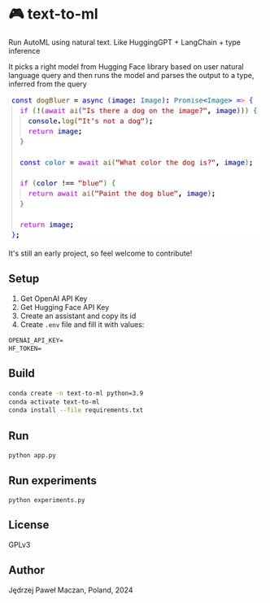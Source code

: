 # 🎮 text-to-ml

Run AutoML using natural text. Like HuggingGPT + LangChain + type inference

It picks a right model from Hugging Face library based on user natural language query and then runs the model and parses the output to a type, inferred from the query

<p align="center"><img width="500" src="image.png" alt="Text-to-ML"></p>

It's still an early project, so feel welcome to contribute!

## Setup

1. Get OpenAI API Key
2. Get Hugging Face API Key
3. Create an assistant and copy its id
4. Create `.env` file and fill it with values:

```
OPENAI_API_KEY=
HF_TOKEN=
```

## Build

```sh
conda create -n text-to-ml python=3.9
conda activate text-to-ml
conda install --file requirements.txt
```

## Run

```
python app.py
```

## Run experiments

```
python experiments.py
```

## License

GPLv3

## Author

Jędrzej Paweł Maczan, Poland, 2024
